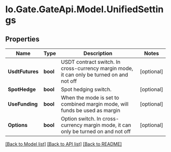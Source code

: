 
# Io.Gate.GateApi.Model.UnifiedSettings

## Properties

Name | Type | Description | Notes
------------ | ------------- | ------------- | -------------
**UsdtFutures** | **bool** | USDT contract switch. In cross-currency margin mode, it can only be turned on and not off | [optional] 
**SpotHedge** | **bool** | Spot hedging switch.  | [optional] 
**UseFunding** | **bool** | When the mode is set to combined margin mode, will funds be used as margin | [optional] 
**Options** | **bool** | Option switch. In cross-currency margin mode, it can only be turned on and not off | [optional] 

[[Back to Model list]](../README.md#documentation-for-models)
[[Back to API list]](../README.md#documentation-for-api-endpoints)
[[Back to README]](../README.md)
